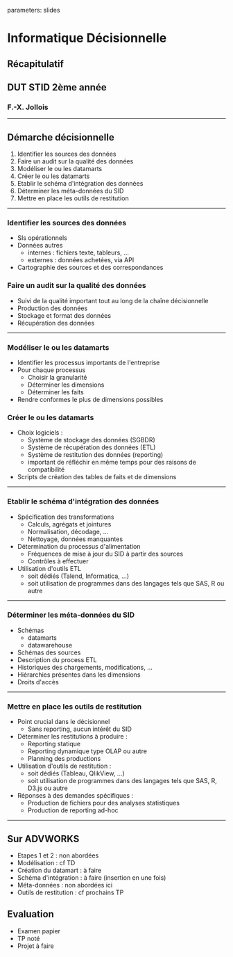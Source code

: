 parameters: slides
# Informatique Décisionnelle

## Récapitulatif

## DUT STID 2ème année
### F.-X. Jollois 

---
## Démarche décisionnelle

1. Identifier les sources des données
2. Faire un audit sur la qualité des données
3. Modéliser le ou les datamarts
4. Créer le ou les datamarts
5. Etablir le schéma d'intégration des données
6. Déterminer les méta-données du SID
7. Mettre en place les outils de restitution

---
### Identifier les sources des données

- SIs opérationnels
- Données autres 
	- internes : fichiers texte, tableurs, ...
	- externes : données achetées, via API
- Cartographie des sources et des correspondances

### Faire un audit sur la qualité des données

- Suivi de la qualité important tout au long de la chaîne décisionnelle
- Production des données
- Stockage et format des données
- Récupération des données

---
### Modéliser le ou les datamarts

- Identifier les processus importants de l'entreprise
- Pour chaque processus
	- Choisir la granularité 
	- Déterminer les dimensions 
	- Déterminer les faits
- Rendre conformes le plus de dimensions possibles

### Créer le ou les datamarts

- Choix logiciels :
	- Système de stockage des données (SGBDR)
	- Système de récupération des données (ETL)
	- Système de restitution des données (reporting)
	- important de réfléchir en même temps pour des raisons de compatibilité
- Scripts de création des tables de faits et de dimensions

---
### Etablir le schéma d'intégration des données

- Spécification des transformations
	- Calculs, agrégats et jointures
	- Normalisation, décodage, ...
	- Nettoyage, données manquantes
- Détermination du processus d'alimentation
	- Fréquences de mise à jour du SID à partir des sources
	- Contrôles à effectuer
- Utilisation d'outils ETL
	- soit dédiés (Talend, Informatica, ...)
	- soit utilisation de programmes dans des langages tels que SAS, R ou autre

---
### Déterminer les méta-données du SID

- Schémas 
	- datamarts
	- datawarehouse
- Schémas des sources
- Description du process ETL
- Historiques des chargements, modifications, ...
- Hiérarchies présentes dans les dimensions
- Droits d'accès 

---
### Mettre en place les outils de restitution

- Point crucial dans le décisionnel
	- Sans reporting, aucun intérêt du SID
- Déterminer les restitutions à produire :
	- Reporting statique
	- Reporting dynamique type OLAP ou autre
	- Planning des productions
- Utilisation d'outils de restitution :
	- soit dédiés (Tableau, QlikView, ...)
	- soit utilisation de programmes dans des langages tels que SAS, R, D3.js ou autre
- Réponses à des demandes spécifiques :
	- Production de fichiers pour des analyses statistiques
	- Production de reporting ad-hoc 

---
## Sur ADVWORKS

- Etapes 1 et 2 : non abordées
- Modélisation : cf TD
- Création du datamart : à faire
- Schéma d'intégration : à faire (insertion en une fois)
- Méta-données : non abordées ici
- Outils de restitution : cf prochains TP

## Evaluation

- Examen papier
- TP noté
- Projet à faire
